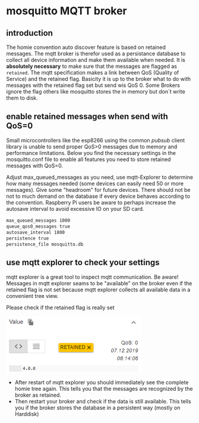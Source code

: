 # mosquitto MQTT broker

## introduction

The homie convention auto discover feature is based on retained messages. The mqtt broker is therefor used as a persistance database to collect all device information and make them available when needed. It is **absolutely necessary** to make sure that the messages are flagged as `retained`. The mqtt specification makes a link between QoS (Quality of Service) and the retained flag. Basicity it is up to the broker what to do with messages with the retained flag set but send wis QoS 0. Some Brokers ignore the flag others like mosquitto stores the in memory but don`t write them to disk. 

## enable **retained** messages when send with QoS=0

Small microcontrollers like the esp8266 using the common *pubsub* client library is unable to send proper QoS>0 messages due to memory and performance limitations. Below you find the necessary settings in the mosquitto.conf file to enable all features you need to store retained messages with QoS=0.

Adjust max_queued_messages as you need, use mqtt-Explorer to determine how many messages needed (some devices can easily need 50 or more messages). Give some "headroom" for future devices. There should not be not to much demand on the database if every device behaves according to the convention. Raspberry Pi users be aware to perhaps increase the autosave interval to avoid excessive IO on your SD card.


```
max_queued_messages 1000
queue_qos0_messages true
autosave_interval 1800
persistence true
persistence_file mosquitto.db
```

## use mqtt explorer to check your settings
mqtt explorer is a great tool to inspect mqtt communication. Be aware! Messages in mqtt explorer seams to be "available" on the broker even if the retained flag is not set because mqtt explorer collects all available data in a convenient tree view.

Please check if the retained flag is really set

![retained message flagged correctly](https://raw.githubusercontent.com/christian-me/node-red-contrib-home/master/Mosquitto/screenshots/MQTT-Explorer-retained.png)

- After restart of mqtt explorer you should immediately see the complete homie tree again. This tells you that the messages are recognized by the broker as retained.
- Then restart your broker and check if the data is still available. This tells you if the broker stores the database in a persistent way (mostly on Harddisk)